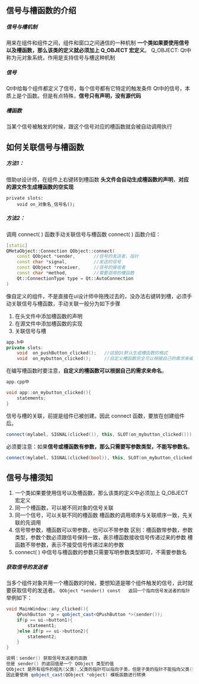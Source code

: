 ## 信号与槽函数的介绍
##### 信号与槽机制
用来在组件和组件之间，组件和窗口之间通信的一种机制
**一个类如果要使用信号以及槽函数，那么该类的定义就必须加上 Q_OBJECT 宏定义**。
Q_OBJECT: Qt中称为元对象系统，作用是支持信号与槽这种机制

##### 信号
Qt中给每个组件都定义了信号，每个信号都有它特定的触发条件
Qt中的信号，本质上是个函数。但是有点特殊，**信号只有声明，没有源代码**

##### 槽函数
当某个信号被触发的时候，跟这个信号对应的槽函数就会被自动调用执行

## 如何关联信号与槽函数
##### 方法1：
借助qt设计师，在组件上右键转到槽函数
**头文件会自动生成槽函数的声明**，**对应的源文件生成槽函数的空实现**
```
private slots:
	void on_对象名_信号名();
```
##### 方法2：
调用 connect( ) 函数手动关联信号与槽函数
connect( ) 函数介绍：
```c++
[static] 
QMetaObject::Connection QObject::connect(
	const QObject *sender,       //信号的发送者，指针
	const char *signal,          //发送的信号
	const QObject *receiver,     //信号的接收者
	const char *method,          //需要调用的槽函数
	Qt::ConnectionType type = Qt::AutoConnection
)
```

像自定义的组件，不是直接在ui设计师中拖拽过去的，没办法右键转到槽，必须手动关联信号与槽函数，手动关联一般分为如下步骤
1. 在头文件中添加槽函数的声明
2. 在源文件中添加槽函数的实现
3. 关联信号与槽
```c++
app.h中
private slots:
	void  on_pushButton_clicked();   //这是Qt默认生成槽函数的格式
	void  on_mybutton_clicked();     //自定义槽函数完全可以根据自己的需求来编写槽函数
```
在编写槽函数时要注意，**自定义的槽函数可以根据自己的需求来命名**。
```c++
app.cpp中

void app::on_mybutton_clicked(){
	statements;
}
```
信号与槽的关联，前提是组件已被创建。因此 connect 函数，要放在创建组件后。
```c++
connect(mylabel, SIGNAL(clicked()), this, SLOT(on_mybutton_clicked()));
```
必须要注意：如果**信号或槽函数有参数，那么只需要写参数类型，不能写参数名**。
```c++
connect(mylabel, SIGNAL(clicked(bool)), this, SLOT(on_mybutton_clicked(bool)));
```

## 信号与槽须知
1. 一个类如果要使用信号以及槽函数，那么该类的定义中必须加上 Q_OBJECT 宏定义
2. 同一个槽函数，可以被不同对象的信号关联
3. 同一个信号，可以关联不同的槽函数
    槽函数的调用顺序与关联顺序一致，先关联的先调用
4. 信号带参数，槽函数可以带参数，也可以不带参数
    区别：槽函数带参数，参数类型，参数个数必须跟信号保持一致，表示槽函数接收信号传递过来的参数
    槽函数不带参数，表示不接受信号传递过来的参数
5. connect( ) 中信号与槽函数的参数只需要写明参数类型即可，不需要参数名

##### 获取信号的发送者
当多个组件对象共用一个槽函数的时候，要想知道是哪个组件触发的信号，此时就要获取信号的发送者。
`QObject *sender() const   返回一个指向信号发送者的指针`
举例如下：
```c++
void MainWindow::any_clicked(){
	QPushButton *p = qobject_cast<QPushButton *>(sender());
	if(p == ui->button1){
		statement1;
	}else if(p == ui->button2){
		statement2;
	}
}

说明：sender() 获取信号发送者的函数
但是 sender() 的返回值是一个 QObject 类型的值
QObject 是所有组件的祖先(父类),父类的指针可以指向子类，但是子类的指针不能指向父类(要强转)
因此要使用 qobject_cast(QObject *object) 模板函数进行转换
```